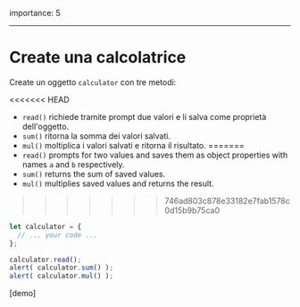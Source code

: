 importance: 5

---

# Create una calcolatrice

Create un oggetto `calculator` con tre metodi:

<<<<<<< HEAD
- `read()` richiede tramite prompt due valori e li salva come proprietà dell'oggetto.
- `sum()` ritorna la somma dei valori salvati.
- `mul()` moltiplica i valori salvati e ritorna il risultato.
=======
- `read()` prompts for two values and saves them as object properties with names `a` and `b` respectively.
- `sum()` returns the sum of saved values.
- `mul()` multiplies saved values and returns the result.
>>>>>>> 746ad803c878e33182e7fab1578c0d15b9b75ca0

```js
let calculator = {
  // ... your code ...
};

calculator.read();
alert( calculator.sum() );
alert( calculator.mul() );
```

[demo]
